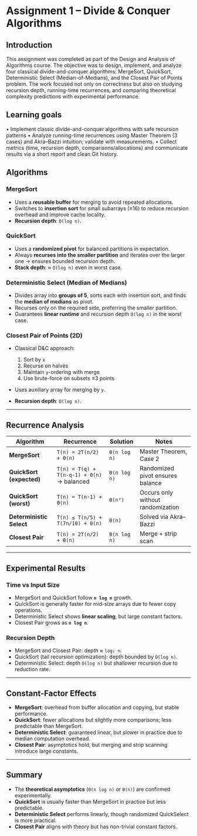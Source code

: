 # Assignment 1 – Divide & Conquer Algorithms

## Introduction

This assignment was completed as part of the Design and Analysis of Algorithms course.
The objective was to design, implement, and analyze four classical divide-and-conquer algorithms: MergeSort, QuickSort, Deterministic Select (Median-of-Medians), and the Closest Pair of Points problem.
The work focused not only on correctness but also on studying recursion depth, running-time recurrences, and comparing theoretical complexity predictions with experimental performance. 

## Learning goals
• Implement classic divide-and-conquer algorithms with safe recursion patterns
• Analyze running-time recurrences using Master Theorem (3 cases) and Akra–Bazzi intuition; validate
with measurements.
• Collect metrics (time, recursion depth, comparisons/allocations) and communicate results via a short
report and clean Git history.


## Algorithms

### MergeSort

* Uses a **reusable buffer** for merging to avoid repeated allocations.
* Switches to **insertion sort** for small subarrays (≤16) to reduce recursion overhead and improve cache locality.
* **Recursion depth**: `O(log n)`.

### QuickSort

* Uses a **randomized pivot** for balanced partitions in expectation.
* Always **recurses into the smaller partition** and iterates over the larger one → ensures bounded recursion depth.
* **Stack depth**: ≈ `O(log n)` even in worst case.

### Deterministic Select (Median of Medians)

* Divides array into **groups of 5**, sorts each with insertion sort, and finds the **median of medians** as pivot.
* Recurses only on the required side, preferring the smaller partition.
* Guarantees **linear runtime** and recursion depth `O(log n)` in the worst case.

### Closest Pair of Points (2D)

* Classical D&C approach:

  1. Sort by `x`
  2. Recurse on halves
  3. Maintain `y`-ordering with merge
  4. Use brute-force on subsets ≤3 points
* Uses auxiliary array for merging by `y`.
* **Recursion depth**: `O(log n)`.

---

## Recurrence Analysis

| Algorithm                | Recurrence                                 | Solution     | Notes                             |
| ------------------------ | ------------------------------------------ | ------------ | --------------------------------- |
| **MergeSort**            | `T(n) = 2T(n/2) + Θ(n)`                    | `Θ(n log n)` | Master Theorem, Case 2            |
| **QuickSort (expected)** | `T(n) = T(q) + T(n-q-1) + Θ(n)` → balanced | `Θ(n log n)` | Randomized pivot ensures balance  |
| **QuickSort (worst)**    | `T(n) = T(n-1) + Θ(n)`                     | `Θ(n²)`      | Occurs only without randomization |
| **Deterministic Select** | `T(n) ≤ T(n/5) + T(7n/10) + Θ(n)`          | `Θ(n)`       | Solved via Akra–Bazzi             |
| **Closest Pair**         | `T(n) = 2T(n/2) + Θ(n)`                    | `Θ(n log n)` | Merge + strip scan                |

---

## Experimental Results

### Time vs Input Size

* MergeSort and QuickSort follow **`n log n`** growth.
* QuickSort is generally faster for mid-size arrays due to fewer copy operations.
* Deterministic Select shows **linear scaling**, but large constant factors.
* Closest Pair grows as **`n log n`**.

### Recursion Depth

* MergeSort and Closest Pair: depth ≈ `log₂ n`.
* QuickSort (tail recursion optimization): depth bounded by `O(log n)`.
* Deterministic Select: depth `O(log n)` but shallower recursion due to reduction rate.

---

## Constant-Factor Effects

* **MergeSort**: overhead from buffer allocation and copying, but stable performance.
* **QuickSort**: fewer allocations but slightly more comparisons; less predictable than MergeSort.
* **Deterministic Select**: guaranteed linear, but slower in practice due to median computation overhead.
* **Closest Pair**: asymptotics hold, but merging and strip scanning introduce large constants.

---

## Summary

* The **theoretical asymptotics** (`Θ(n log n)` or `Θ(n)`) are confirmed experimentally.
* **QuickSort** is usually faster than MergeSort in practice but less predictable.
* **Deterministic Select** performs linearly, though randomized QuickSelect is more practical.
* **Closest Pair** aligns with theory but has non-trivial constant factors.
